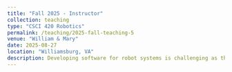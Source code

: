 ```yaml
---
title: "Fall 2025 - Instructor"
collection: teaching
type: "CSCI 420 Robotics"
permalink: /teaching/2025-fall-teaching-5
venue: "William & Mary"
date: 2025-08-27
location: "Williamsburg, VA"
description: Developing software for robot systems is challenging as they must sense, represent, and actuate in the physical world. Sensing the physical world is usually noisy, the knowledge and representation of the world is incomplete and uncertain, and actuating in and on the world is often inaccurate. In this class, we will explore software engineering approaches to cope with those challenges. You will learn to use domain-specific abstractions, architectures, libraries, and validation approaches and tools to safely perform robot activities like motion, navigation, perception, planning, and interaction. The expectation is that this course will open up new career options in robotics for our students. The course requires no prior knowledge of robotics.
---
```


